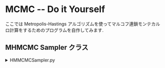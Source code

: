 # MCMC -- Do it Yourself

ここでは Metropolis-Hastings アルゴリズムを使ってマルコフ連鎖モンテカルロ計算をするためのプログラムを自作してみます.


## MHMCMC Sampler クラス

<details>
<summary>HMMCMCSampler.py</summary>
``` python
--8<-- "code/mcmc/hmmcmc.py"
```
</details>
